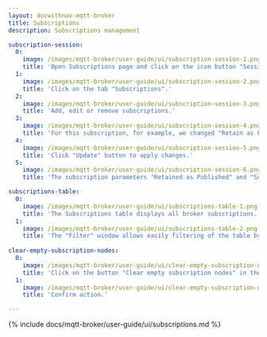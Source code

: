 ```yaml
---
layout: docwithnav-mqtt-broker
title: Subscriptions
description: Subscriptions management

subscription-session:
  0:
    image: /images/mqtt-broker/user-guide/ui/subscription-session-1.png
    title: 'Open Subscriptions page and click on the icon button "Session details".'
  1:
    image: /images/mqtt-broker/user-guide/ui/subscription-session-2.png
    title: 'Click on the tab "Subscriptions".'
  2:
    image: /images/mqtt-broker/user-guide/ui/subscription-session-3.png
    title: 'Add, edit or remove subscriptions.'
  3:
    image: /images/mqtt-broker/user-guide/ui/subscription-session-4.png
    title: 'For this subscription, for example, we changed "Retain as Published" to true and "Subscription Identifier" to 1.'
  4:
    image: /images/mqtt-broker/user-guide/ui/subscription-session-5.png
    title: 'Click "Update" button to apply changes.'
  5:
    image: /images/mqtt-broker/user-guide/ui/subscription-session-6.png
    title: 'The subscription parameters "Retained as Published" and "Subscription ID" have been successfully updated.'

subscriptions-table:
  0:
    image: /images/mqtt-broker/user-guide/ui/subscriptions-table-1.png
    title: 'The Subscriptions table displays all broker subscriptions.'
  1:
    image: /images/mqtt-broker/user-guide/ui/subscriptions-table-2.png
    title: 'The "Filter" window allows easily filtering of the table by each column.'
    
clear-empty-subscription-nodes:
  0:
    image: /images/mqtt-broker/user-guide/ui/clear-empty-subscription-nodes-1.png
    title: 'Click on the button "Clear empty subscription nodes" in the top right corner.'
  1:
    image: /images/mqtt-broker/user-guide/ui/clear-empty-subscription-nodes-2.png
    title: 'Confirm action.'

---
```


{% include docs/mqtt-broker/user-guide/ui/subscriptions.md %}